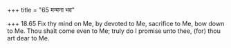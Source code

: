 +++
title = "65 मन्मना भव"

+++
18.65 Fix thy mind on Me, by devoted to Me, sacrifice to Me, bow down to
Me. Thou shalt come even to Me; truly do I promise unto thee, (for) thou
art dear to Me.
